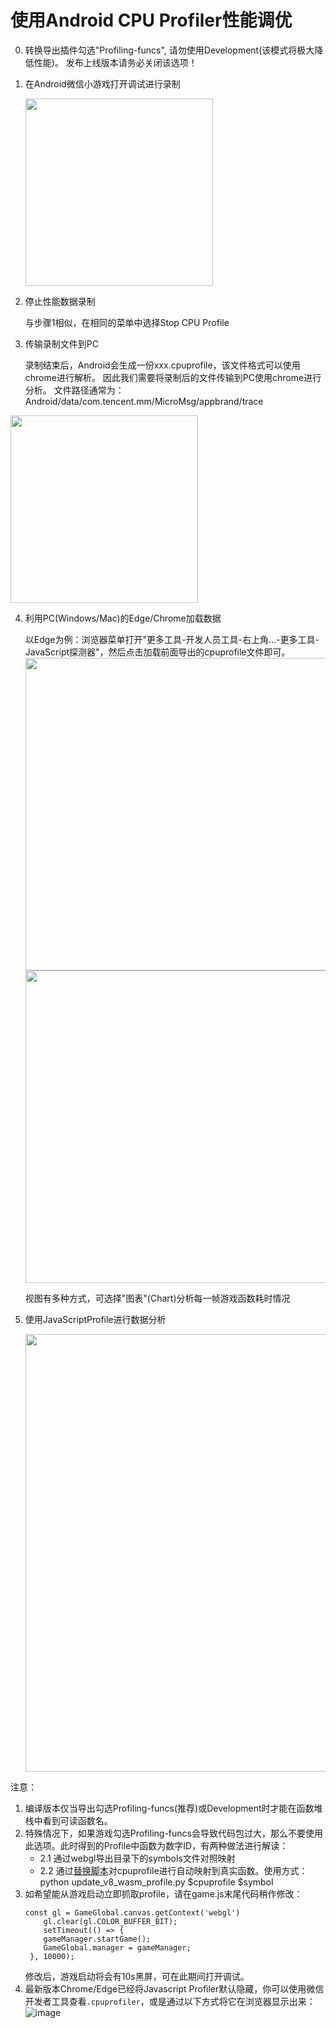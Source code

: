 # 使用Android CPU Profiler性能调优
0. 转换导出插件勾选"Profiling-funcs", 请勿使用Development(该模式将极大降低性能)。 发布上线版本请务必关闭该选项！
1. 在Android微信小游戏打开调试进行录制

   <img src='../image/androidprofile1.png' width="300"/>

2. 停止性能数据录制

    与步骤1相似，在相同的菜单中选择Stop CPU Profile

3. 传输录制文件到PC
   
    录制结束后，Android会生成一份xxx.cpuprofile，该文件格式可以使用chrome进行解析。
因此我们需要将录制后的文件传输到PC使用chrome进行分析。
文件路径通常为：Android/data/com.tencent.mm/MicroMsg/appbrand/trace
<img src='../image/androidprofile2.png' width="300"/>


4. 利用PC(Windows/Mac)的Edge/Chrome加载数据

   以Edge为例：浏览器菜单打开"更多工具-开发人员工具-右上角...-更多工具-JavaScript探测器"，然后点击加载前面导出的cpuprofile文件即可。
    <img src='../image/androidprofile5.png' width="500"/>
    <img src='../image/androidprofile3.png' width="500"/>
    
    视图有多种方式，可选择"图表"(Chart)分析每一帧游戏函数耗时情况

5. 使用JavaScriptProfile进行数据分析
 

    <img src='../image/androidprofile4.png' width="700"/> 

注意：
1. 编译版本仅当导出勾选Profiling-funcs(推荐)或Development时才能在函数堆栈中看到可读函数名。
2. 特殊情况下，如果游戏勾选Profiling-funcs会导致代码包过大，那么不要使用此选项。此时得到的Profile中函数为数字ID，有两种做法进行解读：
    - 2.1 通过webgl导出目录下的symbols文件对照映射
    - 2.2 通过[替换脚本](../tools/update_v8_wasm_profile.py)对cpuprofile进行自动映射到真实函数。使用方式：python update_v8_wasm_profile.py $cpuprofile $symbol
3. 如希望能从游戏启动立即抓取profile，请在game.js末尾代码稍作修改：
   ```
   const gl = GameGlobal.canvas.getContext('webgl') 
       gl.clear(gl.COLOR_BUFFER_BIT);
       setTimeout(() => {
       gameManager.startGame();
       GameGlobal.manager = gameManager;
    }, 10000);
    ```
    修改后，游戏启动将会有10s黑屏，可在此期间打开调试。
4. 最新版本Chrome/Edge已经将Javascript Profiler默认隐藏，你可以使用微信开发者工具查看`.cpuprofiler`，或是通过以下方式将它在浏览器显示出来：
   ![image](https://github.com/zombieyang/minigame-unity-webgl-transform/assets/5595819/2a4a276d-d5a7-4d1e-9cb4-891f3f984e0d)


   
